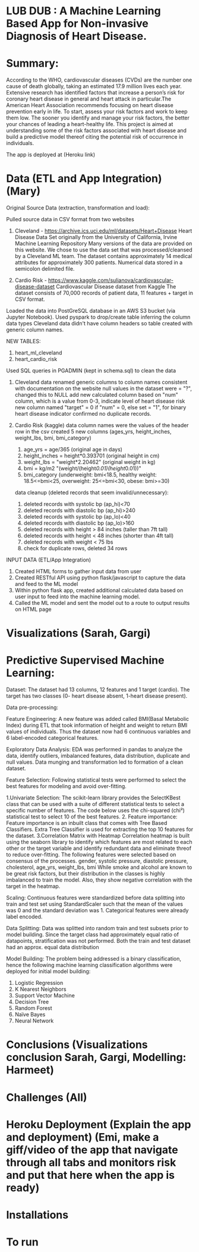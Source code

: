 # LUB DUB : A Machine Learning Based App for Non-invasive Diagnosis of Heart Disease.

# Summary:
According to the WHO, cardiovascular diseases (CVDs) are the number one cause of death globally, taking an estimated 17.9 million lives each year. Extensive research has identified factors that increase a person’s risk for coronary heart disease in general and heart attack in particular.The American Heart Association recommends focusing on heart disease prevention early in life. To start, assess your risk factors and work to keep them low. The sooner you identify and manage your risk factors, the better your chances of leading a heart-healthy life. This project is aimed at understanding some of the risk factors associated with heart disease and build a predictive model thereof citing the potential risk of occurrence in individuals. 

The app is deployed at (Heroku link)

# Data (ETL and App Integration) (Mary)
Original Source Data (extraction, transformation and load):

Pulled source data in CSV format from two websites 
1. Cleveland - https://archive.ics.uci.edu/ml/datasets/Heart+Disease
  Heart Disease Data Set originally from the University of California, Irvine Machine Learning Repository
  Many versions of the data are provided on this website.
  We chose to use the data set that was processed/cleansed by a Cleveland ML team. 
  The dataset contains approximately 14 medical attributes for approximately 300 patients.
  Numerical data stored in a semicolon delimited file.

2. Cardio Risk - https://www.kaggle.com/sulianova/cardiovascular-disease-dataset
  Cardiovascular Disease dataset from Kaggle
  The dataset consists of 70,000 records of patient data, 11 features + target in CSV format.

Loaded the data into PostGreSQL database in an AWS S3 bucket (via Jupyter Notebook). 
 Used pyspark to drop/create table inferring the column data types
 Cleveland data didn't have column headers so table created with generic column names.

NEW TABLES:
1. heart_ml_cleveland
2. heart_cardio_risk

Used SQL queries in PGADMIN (kept in schema.sql) to clean the data
1. Cleveland data
   renamed generic columns to column names consistent with documentation on the website
   null values in the dataset were = "?", changed this to NULL
   add new calculated column based on "num" column, which is a value from 0-3, indicate level of heart disease risk
   new column named "target" = 0 if "num" = 0, else set = "1", for binary heart disease indicator
   confirmed no duplicate records.

2. Cardio Risk (kaggle) data
   column names were the values of the header row in the csv
   created 5 new columns (ages_yrs, height_inches, weight_lbs, bmi, bmi_category)

     1. age_yrs = age/365 (original age in days)
     2. height_inches = height*0.393701 (original height in cm)
     3. weight_lbs = "weight*2.20462" (original weight in kg)
     4. bmi = kg/m2 "(weight/(height*0.01)(height*0.01))"
     5. bmi_category (underweight: bmi<18.5, healthy weight: 18.5<=bmi<25, overweight: 25<=bmi<30, obese: bmi>=30)

   data cleanup (deleted records that seem invalid/unnecessary):
     1. deleted records with systolic bp (ap_hi)<70
     2. deleted records with diastolic bp (ap_hi)>240
     3. deleted records with systolic bp (ap_lo)<40
     4. deleted records with diastolic bp (ap_lo)>160
     5. deleted records with height > 84 inches (taller than 7ft tall)
     6. deleted records with height < 48 inches (shorter than 4ft tall)
     7. deleted records with weight < 75 lbs 
     8. check for duplicate rows, deleted 34 rows

INPUT DATA (ETL/App Integration)
  1. Created HTML forms to gather input data from user
  2. Created RESTful API using python flask/javascript to capture the data and feed to the ML model
  3. Within python flask app, created additional calculated data based on user input to feed into the machine learning model.
  4. Called the ML model and sent the model out to a route to output results on HTML page






# Visualizations (Sarah, Gargi)








# Predictive Supervised Machine Learning:

Dataset: The dataset had 13 columns, 12 features and 1 target (cardio). The target has two classes (0- heart disease absent, 1-heart disease present).

Data pre-processing:

Feature Engineering: A new feature was added called BMI(Basal Metabolic Index) during ETL that took information of height and weight to return BMI values of individuals. Thus the dataset now had 6 continuous variables and 6 label-encoded categorical features. 

Exploratory Data Analysis:
EDA was performed in pandas to analyze the data, identify outliers, imbalanced features, data distribution, duplicate and null values. Data munging and transformation led to formation of a clean dataset.

Feature Selection:
Following statistical tests were performed to select the best features for modeling and avoid over-fitting.

1.Univariate Selection:
The scikit-learn library provides the SelectKBest class that can be used with a suite of different statistical tests to select a specific number of features. The code below uses the chi-squared (chi²) statistical test to select 10 of the best features.
2. Feature importance:
Feature importance is an inbuilt class that comes with Tree Based Classifiers. Extra Tree Classifier is used for extracting the top 10 features for the dataset.
3.Correlation Matrix with Heatmap
Correlation heatmap is built using the seaborn library to identify which features are most related to each other or the target variable and identify redundant data and eliminate threof to reduce over-fitting.
The following features were selected based on consensus of the processes. 
gender, systolic pressure, diastolic pressure, cholesterol, age_yrs, weight_lbs, bmi
 While smoke and alcohol are known to be great risk factors, but their distribution in the classes is highly imbalanced to train the model. Also, they show negative correlation with the target in the heatmap. 

Scaling:
Continuous features were standardized before data splitting into train and test set using StandardScaler such that the mean of the values was 0 and the standard deviation was 1. Categorical features were already label encoded. 

Data Splitting:
Data was splitted into random train and test subsets prior to model building. Since the target class had approximately equal ratio of datapoints, stratification was not performed. Both the train and test dataset had an approx. equal data distribution

Model Building:
The problem being addressed is a binary classification, hence the following machine learning classification algorithms were deployed for initial model building:
1.	Logistic Regression
2.	K Nearest Neighbors 
3.	Support Vector Machine
4.	Decision Tree 
5.	Random Forest 
6.	Naïve Bayes
7.	Neural Network








# Conclusions (Visualizations conclusion Sarah, Gargi, Modelling: Harmeet)






# Challenges (All)




# Heroku Deployment (Explain the app and deployment) (Emi, make a giff/video of the app that navigate through all tabs and monitors risk and put that here when the app is ready)



# Installations



# To run
